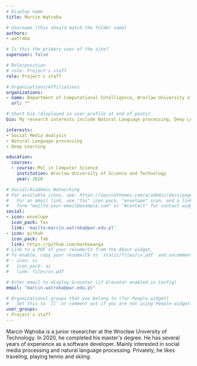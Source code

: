 ```yaml
---
# Display name
title: Marcin Wątroba

# Username (this should match the folder name)
authors:
- watroba

# Is this the primary user of the site?
superuser: false

# Role/position
# role: Project's staff
role: Project's staff

# Organizations/Affiliations
organizations:
- name: Department of Computational Intelligence, Wroclaw University of Science and Technology
  url: ""

# Short bio (displayed in user profile at end of posts)
bio: My research interests include Natural Language processing, Deep Learning and Social Media Analysis.

interests:
- Social Media Analysis
- Natural Language processing
- Deep Learning

education:
  courses:
  - course: MsC in Computer Science
    institution: Wroclaw University of Science and Technology
    year: 2020

# Social/Academic Networking
# For available icons, see: https://sourcethemes.com/academic/docs/page-builder/#icons
#   For an email link, use "fas" icon pack, "envelope" icon, and a link in the
#   form "mailto:your-email@example.com" or "#contact" for contact widget.
social:
- icon: envelope
  icon_pack: fas
  link: 'mailto:marcin.watroba@pwr.edu.pl'
- icon: github
  icon_pack: fab
  link: https://github.com/markowanga
# Link to a PDF of your resume/CV from the About widget.
# To enable, copy your resume/CV to `static/files/cv.pdf` and uncomment the lines below.
# - icon: cv
#   icon_pack: ai
#   link: files/cv.pdf

# Enter email to display Gravatar (if Gravatar enabled in Config)
email: "marcin.watroba@pwr.edu.pl"

# Organizational groups that you belong to (for People widget)
#   Set this to `[]` or comment out if you are not using People widget.
user_groups:
- Project's staff
---
```

Marcin Wątroba is a junior researcher at the Wrocław University of Technology. In 2020, he completed his master's degree. He has several years of experience as a software developer. Mainly interested in social media processing and natural language processing. Privately, he likes traveling, playing tennis and skiing.
